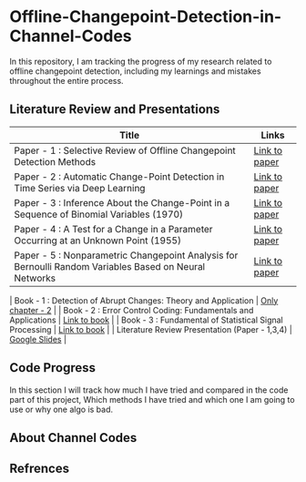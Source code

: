 # Offline-Changepoint-Detection-in-Channel-Codes

In this repository, I am tracking the progress of my research related to offline changepoint detection, including my learnings and mistakes throughout the entire process.

## Literature Review and Presentations

| **Title**                                                                        | **Links**                                                                                                 |
| -------------------------------------------------------------------------------- | --------------------------------------------------------------------------------------------------------- |
| Paper - 1 : Selective Review of Offline Changepoint Detection Methods            | [Link to paper](https://www.sciencedirect.com/science/article/pii/S0165168419303494)                      |
| Paper - 2 : Automatic Change-Point Detection in Time Series via Deep Learning    | [Link to paper](https://arxiv.org/abs/2211.03860)                                                                  |
| Paper - 3 : Inference About the Change-Point in a Sequence of Binomial Variables (1970)    | [Link to paper]()                                                                  |
| Paper - 4 : A Test for a Change in a Parameter Occurring at an Unknown Point (1955)   | [Link to paper]()                                                                  |
| Paper - 5 : Nonparametric Changepoint Analysis for Bernoulli Random Variables Based on Neural Networks   | [Link to paper]()               |

| Book - 1 : Detection of Abrupt Changes: Theory and Application                   | [Only chapter - 2](https://people.irisa.fr/Michele.Basseville/kniga/kniga.pdf) |
| Book - 2 : Error Control Coding: Fundamentals and Applications                   | [Link to book](https://pg024ec.wordpress.com/wp-content/uploads/2013/09/error-control-coding-by-shu-lin.pdf)                |
| Book - 3 : Fundamental of Statistical Signal Processing                                                     | [Link to book]()                                                                                                   |
| Literature Review Presentation (Paper - 1,3,4)                                                  | [Google Slides](https://docs.google.com/presentation/d/1yzx00AFN8aDG7L4OdEDbvaQSgfRj37CbkmYR_34oxAI/edit#slide=id.g28aa7e56430_0_26) |



## Code Progress 
In this section I will track how much I have tried and compared in the code part of this project, Which methods I have tried and which one I am going to use or why one algo is bad. 


## About Channel Codes

## Refrences


